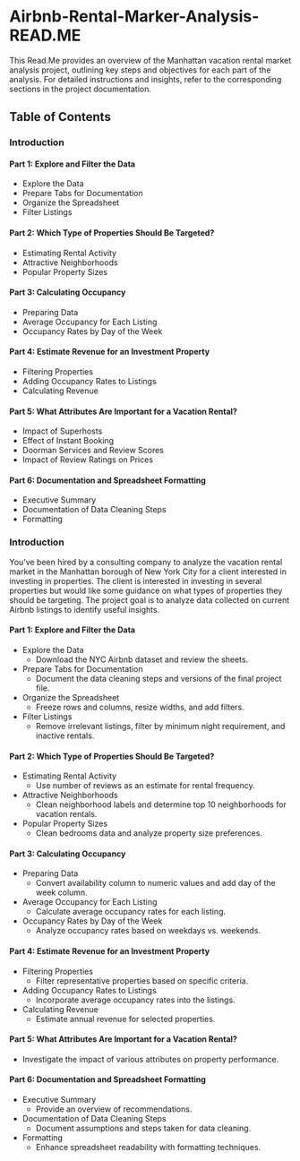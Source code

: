 # Airbnb-Rental-Marker-Analysis-READ.ME
This Read.Me provides an overview of the Manhattan vacation rental market analysis project, outlining key steps and objectives for each part of the analysis. For detailed instructions and insights, refer to the corresponding sections in the project documentation.
## Table of Contents

### Introduction

#### Part 1: Explore and Filter the Data
* Explore the Data
* Prepare Tabs for Documentation
* Organize the Spreadsheet
* Filter Listings

#### Part 2: Which Type of Properties Should Be Targeted?
* Estimating Rental Activity
* Attractive Neighborhoods
* Popular Property Sizes
  
#### Part 3: Calculating Occupancy
* Preparing Data
* Average Occupancy for Each Listing
* Occupancy Rates by Day of the Week
  
#### Part 4: Estimate Revenue for an Investment Property
* Filtering Properties
* Adding Occupancy Rates to Listings
* Calculating Revenue

#### Part 5: What Attributes Are Important for a Vacation Rental?
* Impact of Superhosts
* Effect of Instant Booking
* Doorman Services and Review Scores
* Impact of Review Ratings on Prices

#### Part 6: Documentation and Spreadsheet Formatting
* Executive Summary
* Documentation of Data Cleaning Steps
* Formatting



### Introduction
You’ve been hired by a consulting company to analyze the vacation rental market in the Manhattan borough of New York City for a client interested in investing in properties. The client is interested in investing in several properties but would like some guidance on what types of properties they should be targeting. The project goal is to analyze data collected on current Airbnb listings to identify useful insights.

#### Part 1: Explore and Filter the Data
* Explore the Data
  * Download the NYC Airbnb dataset and review the sheets.
* Prepare Tabs for Documentation
  * Document the data cleaning steps and versions of the final project file.
* Organize the Spreadsheet
  * Freeze rows and columns, resize widths, and add filters.
* Filter Listings
  * Remove irrelevant listings, filter by minimum night requirement, and inactive rentals.
  
#### Part 2: Which Type of Properties Should Be Targeted?
* Estimating Rental Activity
  * Use number of reviews as an estimate for rental frequency.
* Attractive Neighborhoods
  * Clean neighborhood labels and determine top 10 neighborhoods for vacation rentals.
* Popular Property Sizes
  * Clean bedrooms data and analyze property size preferences.
  
#### Part 3: Calculating Occupancy
* Preparing Data
  * Convert availability column to numeric values and add day of the week column.
* Average Occupancy for Each Listing
  * Calculate average occupancy rates for each listing.
* Occupancy Rates by Day of the Week
  * Analyze occupancy rates based on weekdays vs. weekends.
  
#### Part 4: Estimate Revenue for an Investment Property
* Filtering Properties
  * Filter representative properties based on specific criteria.
* Adding Occupancy Rates to Listings
  * Incorporate average occupancy rates into the listings.
* Calculating Revenue
  * Estimate annual revenue for selected properties.
  
#### Part 5: What Attributes Are Important for a Vacation Rental?
* Investigate the impact of various attributes on property performance.

#### Part 6: Documentation and Spreadsheet Formatting
* Executive Summary
  * Provide an overview of recommendations.
* Documentation of Data Cleaning Steps
  * Document assumptions and steps taken for data cleaning.
* Formatting
  * Enhance spreadsheet readability with formatting techniques.




